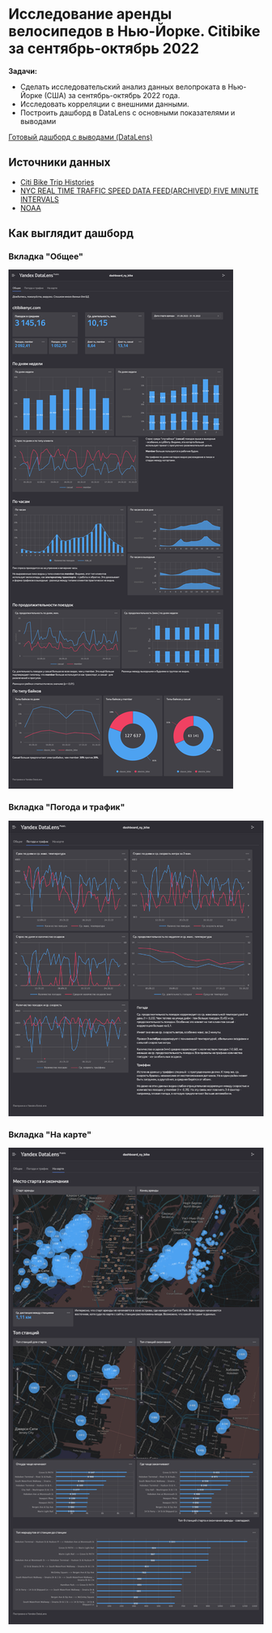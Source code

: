 Исследование аренды велосипедов в Нью-Йорке. Citibike за сентябрь-октябрь 2022
========================

**Задачи:** 
* Сделать исследовательский анализ данных велопроката в Нью-Йорке (США) за сентябрь-октябрь 2022 года. 
* Исследовать корреляции с внешними данными. 
* Построить дашборд в DataLens с основными показателями и выводами

[Готовый дашборд с выводами (DataLens)](https://datalens.yandex.ru/3oe7x2bnzxtcu-dashboard-ny-bike?tab=1M)

Источники данных
-------------------------
* [Citi Bike Trip Histories](https://ride.citibikenyc.com/system-data)
* [NYC REAL TIME TRAFFIC SPEED DATA FEED(ARCHIVED) FIVE MINUTE INTERVALS](https://data.beta.nyc/dataset/nyc-real-time-traffic-speed-data-feed-archived)
* [NOAA](https://www.ncei.noaa.gov/cdo-web/)

Как выглядит дашборд
-------------------------
### Вкладка "Общее"
![](https://github.com/timurka/citybike-NY/blob/main/dashboard-screenshots/dashboard_main.png?raw=true)

### Вкладка "Погода и трафик"
![](https://github.com/timurka/citybike-NY/blob/main/dashboard-screenshots/dashboard_weather.png?raw=true)

### Вкладка "На карте"
![](https://github.com/timurka/citybike-NY/blob/main/dashboard-screenshots/dashboard_maps.png?raw=true)
